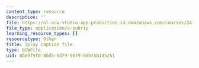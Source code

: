 ```yaml
---
content_type: resource
description: ''
file: https://ol-ocw-studio-app-production.s3.amazonaws.com/courses/24-908-creole-language-and-caribbean-identities-spring-2017/0b89f9f88bd55d79967980675b105251_62YvNUyOM.srt
file_type: application/x-subrip
learning_resource_types: []
resourcetype: Other
title: 3play caption file
type: OCWFile
uid: 0b89f9f8-8bd5-5d79-9679-80675b105251
---
```


